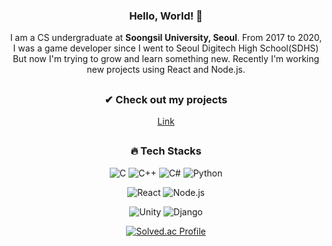 
<div align=center> 


### Hello, World! 👋
I am a CS undergraduate at **Soongsil University, Seoul**.
From 2017 to 2020, I was a game developer since I went to Seoul Digitech High School(SDHS)
But now I'm trying to grow and learn something new. Recently I'm working new projects using React and Node.js.
  

  
##
### ✔ Check out my projects
[Link](https://www.notion.so/Jaesang-Han-624a83818b5945ac8fe622106b15e7f5)
  
##
  
### 🔥 Tech Stacks
![C](https://img.shields.io/badge/C-A8B9CC.svg?&style=for-the-badge&logo=C&logoColor=white)
![C++](https://img.shields.io/badge/C%2B%2B-00599C.svg?&style=for-the-badge&logo=C%2B%2B&logoColor=white)
![C#](https://img.shields.io/badge/C%23-239120.svg?&style=for-the-badge&logo=CSharp&logoColor=white)
![Python](https://img.shields.io/badge/Python-3776AB.svg?&style=for-the-badge&logo=Python&logoColor=white)

![React](https://img.shields.io/badge/React-61DAFB.svg?&style=for-the-badge&logo=React&logoColor=purple)
![Node.js](https://img.shields.io/badge/Node.js-339933.svg?&style=for-the-badge&logo=Node.js&logoColor=white)

![Unity](https://img.shields.io/badge/Unity-FFFFFF.svg?&style=for-the-badge&logo=Unity&logoColor=black)
![Django](https://img.shields.io/badge/Django-092E20.svg?&style=for-the-badge&logo=Django&logoColor=white)
  
[![Solved.ac Profile](http://mazassumnida.wtf/api/v2/generate_badge?boj=hhncn4471)](https://solved.ac/hhncn4471/)
</div>

